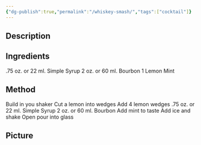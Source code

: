 ```yaml
---
{"dg-publish":true,"permalink":"/whiskey-smash/","tags":["cocktail"]}
---
```


## Description


## Ingredients

.75 oz. or 22 ml. Simple Syrup 
2 oz. or 60 ml. Bourbon 
1 Lemon
Mint

## Method

Build in you shaker 
Cut a lemon into wedges 
Add 4 lemon wedges 
.75 oz. or 22 ml. Simple Syrup 
2 oz. or 60 ml. Bourbon 
Add mint to taste 
Add ice and shake 
Open pour into glass


## Picture


